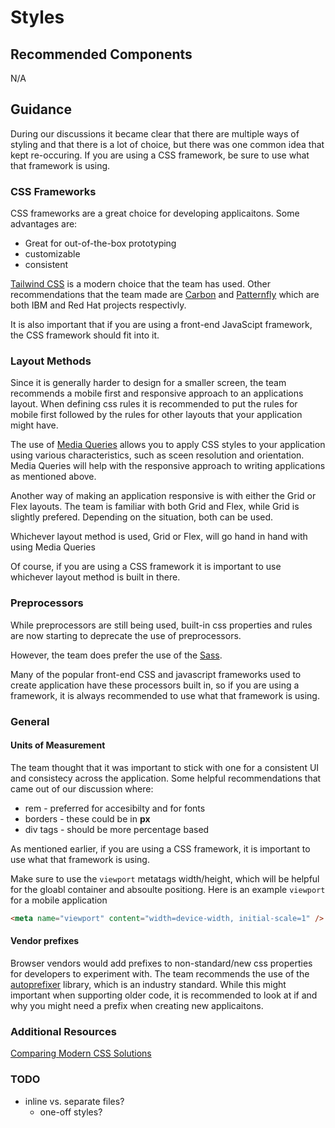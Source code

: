# Styles

## Recommended Components

N/A

## Guidance

During our discussions it became clear that there are multiple ways of styling and that there is a lot of choice, but there was one common idea that kept re-occuring.  If you are using a CSS framework, be sure to use what that framework is using.

### CSS Frameworks

CSS frameworks are a great choice for developing applicaitons.  Some advantages are:

* Great for out-of-the-box prototyping
* customizable
* consistent

[Tailwind CSS](https://tailwindcss.com/) is a modern choice that the team has used.  Other recommendations that the team made are [Carbon](https://carbondesignsystem.com/) and [Patternfly](https://www.patternfly.org/) which are both IBM and Red Hat projects respectivly.

It is also important that if you are using a front-end JavaScipt framework, the CSS framework should fit into it.

### Layout Methods

Since it is generally harder to design for a smaller screen, the team recommends a mobile first and responsive approach to an applications layout.  When defining css rules it is recommended to put the rules for mobile first followed by the rules for other layouts that your application might have.

The use of [Media Queries](https://developer.mozilla.org/en-US/docs/Web/CSS/CSS_media_queries/Using_media_queries) allows you to apply CSS styles to your application using various characteristics, such as sceen resolution and orientation.  Media Queries will help with the responsive approach to writing applications as mentioned above.

Another way of making an application responsive is with either the Grid or Flex layouts.  The team is familiar with both Grid and Flex, while Grid is slightly prefered.  Depending on the situation, both can be used.

Whichever layout method is used, Grid or Flex, will go hand in hand with using Media Queries

Of course, if you are using a CSS framework it is important to use whichever layout method is built in there.

### Preprocessors

While preprocessors are still being used, built-in css properties and rules are now starting to deprecate the use of preprocessors.

However, the team does prefer the use of the [Sass](https://sass-lang.com/).

Many of the popular front-end CSS and javascript frameworks used to create application have these processors built in, so if you are using a framework, it is always recommended to use what that framework is using.

### General

#### Units of Measurement

The team thought that it was important to stick with one for a consistent UI and consistecy across the application.  Some helpful recommendations that came out of our discussion where:

* rem - preferred for accesibilty and for fonts
* borders - these could be in **px**
* div tags - should be more percentage based

As mentioned earlier, if you are using a CSS framework, it is important to use what that framework is using.

Make sure to use the `viewport` metatags width/height, which will be helpful for the gloabl container and absoulte positiong.  Here is an example `viewport` for a mobile application

```html
<meta name="viewport" content="width=device-width, initial-scale=1" />
```

#### Vendor prefixes

Browser vendors would add prefixes to non-standard/new css properties for developers to experiment with.  The team recommends the use of the [autoprefixer](https://www.npmjs.com/package/autoprefixer) library, which is an industry standard.  While this might important when supporting older code, it is recommended to look at if and why you might need a prefix when creating new applicaitons.

### Additional Resources

[Comparing Modern CSS Solutions](https://www.youtube.com/watch?v=CQuTF-bkOgc)

### TODO

* inline vs. separate files?
  * one-off styles?
